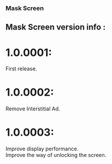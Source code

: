 ### Mask Screen
## Mask Screen version info :
# 1.0.0001:
First release.<br/>
# 1.0.0002: 
Remove Interstitial Ad.<br/>
# 1.0.0003:
Improve display performance.<br/>
Improve the way of unlocking the screen.<br/>
